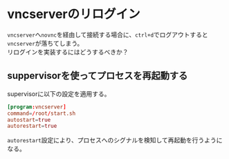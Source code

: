 # vncserverのリログイン

`vncserver`へ`novnc`を経由して接続する場合に、`ctrl+d`でログアウトすると`vncserver`が落ちてしまう。  
リログインを実装するにはどうするべきか？

## suppervisorを使ってプロセスを再起動する

supervisorに以下の設定を適用する。

```conf
[program:vncserver]
command=/root/start.sh
autostart=true
autorestart=true
```

`autorestart`設定により、プロセスへのシグナルを検知して再起動を行うようになる。
